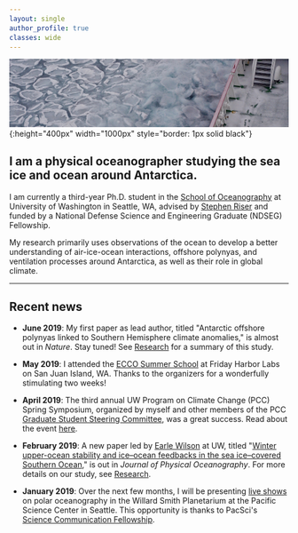 ```yaml
---
layout: single
author_profile: true
classes: wide
---
```


![Sailing through sea ice](/assets/images/Pancake_ice.jpg){:height="400px" width="1000px" style="border: 1px solid black"}

## I am a physical oceanographer studying the sea ice and ocean around Antarctica.

I am currently a third-year Ph.D. student in the [School of Oceanography](https://www.ocean.washington.edu) at University of Washington in Seattle, WA, advised by [Stephen Riser](https://environment.uw.edu/faculty/stephen-riser/) and funded by a National Defense Science and Engineering Graduate (NDSEG) Fellowship.

My research primarily uses observations of the ocean to develop a better understanding of air-ice-ocean interactions, offshore polynyas, and ventilation processes around Antarctica, as well as their role in global climate.

---

## Recent news

* **June 2019**: My first paper as lead author, titled "Antarctic offshore polynyas linked to Southern Hemisphere climate anomalies," is almost out in *Nature*. Stay tuned! See [Research](/research/) for a summary of this study.

<!--
	SUBSTITUTE IN THIS LINK: [Antarctic offshore polynyas linked to Southern Hemisphere climate anomalies](https://www.nature.com/articles/s41586-019-1294-0)
-->

* **May 2019**: I attended the [ECCO Summer School](https://www.eccosummerschool.org) at Friday Harbor Labs on San Juan Island, WA. Thanks to the organizers for a wonderfully stimulating two weeks!

* **April 2019**: The third annual UW Program on Climate Change (PCC) Spring Symposium, organized by myself and other members of the PCC [Graduate Student Steering Committee](https://pcc.uw.edu/people/graduate-student-steering-committee/), was a great success. Read about the event [here](https://pcc.uw.edu/blog/2019/05/09/the-third-annual-spring-symposium-was-held-on-april-27-2019/).

* **February 2019**: A new paper led by [Earle Wilson](https://scholar.google.com/citations?user=UHSYElEAAAAJ&hl=en) at UW, titled "[Winter upper-ocean stability and ice&ndash;ocean feedbacks in the sea ice&ndash;covered Southern Ocean](https://journals.ametsoc.org/doi/abs/10.1175/JPO-D-18-0184.1)," is out in *Journal of Physical Oceanography*. For more details on our study, see [Research](/research/).

* **January 2019**: Over the next few months, I will be presenting [live shows](https://www.pacificsciencecenter.org/events/planetarium-polar-300/) on polar oceanography in the Willard Smith Planetarium at the Pacific Science Center in Seattle. This opportunity is thanks to PacSci's [Science Communication Fellowship](https://www.pacificsciencecenter.org/fellowship/).